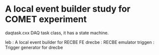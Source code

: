# A local event builder study for COMET experiment

daqtask.cxx
DAQ task class, it has a state machine.

leb : A local event builder for RECBE FE
drecbe : RECBE emulator
triggen : Trigger generator for drecbe


